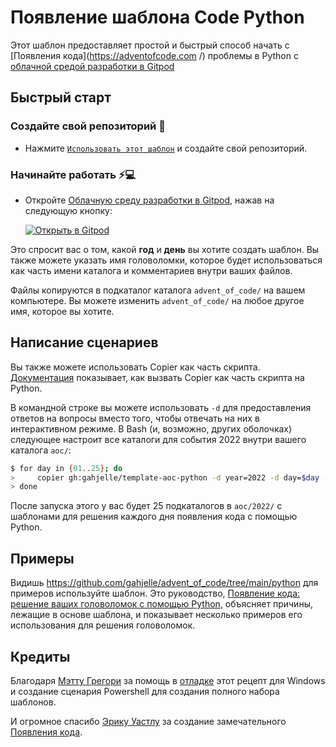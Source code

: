 # Появление шаблона Code Python

Этот шаблон предоставляет простой и быстрый способ начать с [Появления кода](https://adventofcode.com /) проблемы в Python с [облачной средой разработки в Gitpod](https://www.gitpod.io/cde )

## Быстрый старт

### Создайте свой репозиторий 📝

- Нажмите [`Использовать этот шаблон`](https://github.com/Gitpod-Samples/aoc-python-template/generate ) и создайте свой репозиторий.

### Начинайте работать ⚡💻

- Откройте [Облачную среду разработки в Gitpod](https://www.gitpod.io/cde ), нажав на следующую кнопку:

  [![Открыть в Gitpod](https://gitpod.io/button/open-in-gitpod.svg)](https://gitpod.io/from-referrer)

Это спросит вас о том, какой **год** и **день** вы хотите создать шаблон. Вы также можете указать имя головоломки, которое будет использоваться как часть имени каталога и комментариев внутри ваших файлов.

Файлы копируются в подкаталог каталога `advent_of_code/` на вашем компьютере. Вы можете изменить `advent_of_code/` на любое другое имя, которое вы хотите.

## Написание сценариев

Вы также можете использовать Copier как часть скрипта. [Документация](https://copier.readthedocs.io/en/stable/api/) показывает, как вызвать Copier как часть скрипта на Python.

В командной строке вы можете использовать `-d` для предоставления ответов на вопросы вместо того, чтобы отвечать на них в интерактивном режиме. В Bash (и, возможно, других оболочках) следующее настроит все каталоги для события 2022 внутри вашего каталога `aoc/`:

```sh
$ for day in {01..25}; do
>     copier gh:gahjelle/template-aoc-python -d year=2022 -d day=$day -d puzzle_name="" -d puzzle_dir=$day aoc/
> done
```

После запуска этого у вас будет 25 подкаталогов в `aoc/2022/` с шаблонами для решения каждого дня появления кода с помощью Python.

## Примеры

Видишь https://github.com/gahjelle/advent_of_code/tree/main/python для примеров используйте шаблон. Это руководство, [Появление кода: решение ваших головоломок с помощью Python](https://realpython.com/python-advent-of-code/), объясняет причины, лежащие в основе шаблона, и показывает несколько примеров его использования для решения головоломок.

## Кредиты

Благодаря [Мэтту Грегори](https://github.com/grovduck ) за помощь в [отладке](https://github.com/gahjelle/template-aoc-python/issues/1 ) этот рецепт для Windows и создание сценария Powershell для создания полного набора шаблонов.

И огромное спасибо [Эрику Уастлу](https://twitter.com/ericwastl/) за создание замечательного [Появления кода](https://adventofcode.com/).